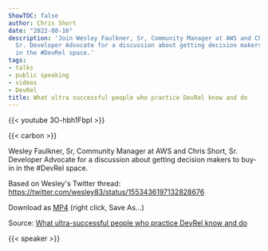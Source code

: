 ```yaml
---
ShowTOC: false
author: Chris Short
date: "2022-08-16"
description: 'Join Wesley Faulkner, Sr, Community Manager at AWS and Chris Short,
  Sr. Developer Advocate for a discussion about getting decision makers to buy-in
  in the #DevRel space.'
tags:
- talks
- public speaking
- videos
- DevRel
title: What ultra successful people who practice DevRel know and do
---
```


{{< youtube 3O-hbh1FbpI >}}

{{< carbon >}}

Wesley Faulkner, Sr, Community Manager at AWS and Chris Short, Sr. Developer Advocate for a discussion about getting decision makers to buy-in in the #DevRel space.

Based on Wesley's Twitter thread: <https://twitter.com/wesley83/status/1553436197132828676>

Download as [MP4](https://cdn.chrisshort.net/chrisshort/what-ultra-successful-people-who-practice-DevRel-know-and-do.mp4) (right click, Save As...)

Source: [What ultra-successful people who practice DevRel know and do](https://youtu.be/3O-hbh1FbpI)

{{< speaker >}}
